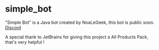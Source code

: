 # simple_bot
"Simple Bot" is a Java bot created by NoaLeGeek, this bot is public soon.
[Discord](https://discord.gg/jw3kn4gNZW)

A special thank to JetBrains for giving this project a All Products Pack, that's very helpful !
